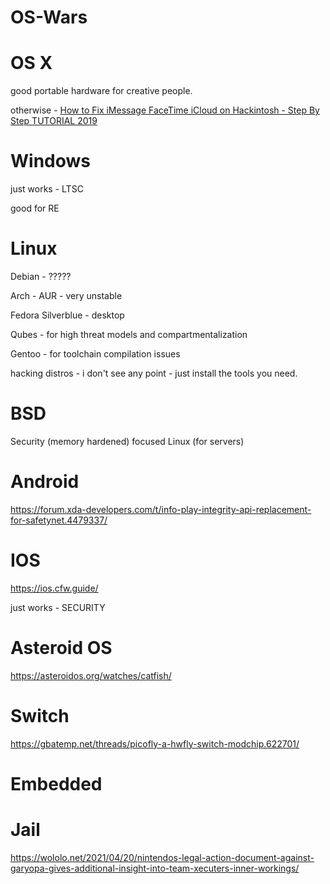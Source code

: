 # OS-Wars

# OS X

good portable hardware for creative people.

otherwise - [How to Fix iMessage FaceTime iCloud on Hackintosh - Step By Step TUTORIAL 2019](https://www.youtube.com/watch?v=3xn9CpRjkf4)

# Windows

just works - LTSC

good for RE

# Linux

Debian - ?????

Arch - AUR - very unstable

Fedora Silverblue - desktop

Qubes - for high threat models and compartmentalization

Gentoo - for toolchain compilation issues

hacking distros - i don't see any point - just install the tools you need.

# BSD

Security (memory hardened) focused Linux (for servers)

# Android

https://forum.xda-developers.com/t/info-play-integrity-api-replacement-for-safetynet.4479337/

# IOS

https://ios.cfw.guide/

just works - SECURITY

# Asteroid OS

https://asteroidos.org/watches/catfish/

# Switch

https://gbatemp.net/threads/picofly-a-hwfly-switch-modchip.622701/

# Embedded

# Jail

https://wololo.net/2021/04/20/nintendos-legal-action-document-against-garyopa-gives-additional-insight-into-team-xecuters-inner-workings/
